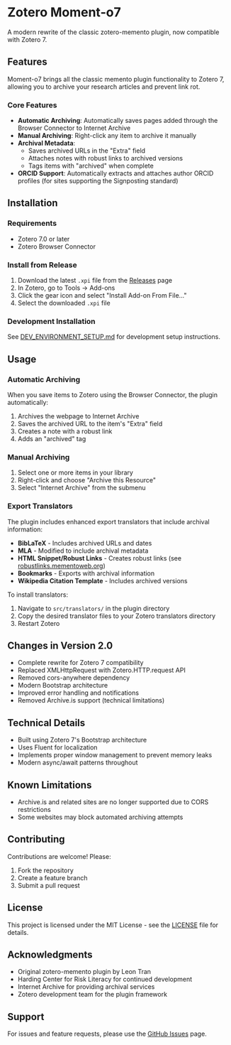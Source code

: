 # Zotero Moment-o7

A modern rewrite of the classic zotero-memento plugin, now compatible with Zotero 7.

## Features

Moment-o7 brings all the classic memento plugin functionality to Zotero 7, allowing you to archive your research articles and prevent link rot.

### Core Features

- **Automatic Archiving**: Automatically saves pages added through the Browser Connector to Internet Archive
- **Manual Archiving**: Right-click any item to archive it manually
- **Archival Metadata**: 
  - Saves archived URLs in the "Extra" field
  - Attaches notes with robust links to archived versions
  - Tags items with "archived" when complete
- **ORCID Support**: Automatically extracts and attaches author ORCID profiles (for sites supporting the Signposting standard)

## Installation

### Requirements
- Zotero 7.0 or later
- Zotero Browser Connector

### Install from Release
1. Download the latest `.xpi` file from the [Releases](https://github.com/dawsonmv/zotero-moment-o7/releases) page
2. In Zotero, go to Tools → Add-ons
3. Click the gear icon and select "Install Add-on From File..."
4. Select the downloaded `.xpi` file

### Development Installation
See [DEV_ENVIRONMENT_SETUP.md](DEV_ENVIRONMENT_SETUP.md) for development setup instructions.

## Usage

### Automatic Archiving
When you save items to Zotero using the Browser Connector, the plugin automatically:
1. Archives the webpage to Internet Archive
2. Saves the archived URL to the item's "Extra" field
3. Creates a note with a robust link
4. Adds an "archived" tag

### Manual Archiving
1. Select one or more items in your library
2. Right-click and choose "Archive this Resource"
3. Select "Internet Archive" from the submenu

### Export Translators

The plugin includes enhanced export translators that include archival information:
- **BibLaTeX** - Includes archived URLs and dates
- **MLA** - Modified to include archival metadata
- **HTML Snippet/Robust Links** - Creates robust links (see [robustlinks.mementoweb.org](http://robustlinks.mementoweb.org/))
- **Bookmarks** - Exports with archival information
- **Wikipedia Citation Template** - Includes archived versions

To install translators:
1. Navigate to `src/translators/` in the plugin directory
2. Copy the desired translator files to your Zotero translators directory
3. Restart Zotero

## Changes in Version 2.0

- Complete rewrite for Zotero 7 compatibility
- Replaced XMLHttpRequest with Zotero.HTTP.request API
- Removed cors-anywhere dependency
- Modern Bootstrap architecture
- Improved error handling and notifications
- Removed Archive.is support (technical limitations)

## Technical Details

- Built using Zotero 7's Bootstrap architecture
- Uses Fluent for localization
- Implements proper window management to prevent memory leaks
- Modern async/await patterns throughout

## Known Limitations

- Archive.is and related sites are no longer supported due to CORS restrictions
- Some websites may block automated archiving attempts

## Contributing

Contributions are welcome! Please:
1. Fork the repository
2. Create a feature branch
3. Submit a pull request

## License

This project is licensed under the MIT License - see the [LICENSE](LICENSE) file for details.

## Acknowledgments

- Original zotero-memento plugin by Leon Tran
- Harding Center for Risk Literacy for continued development
- Internet Archive for providing archival services
- Zotero development team for the plugin framework

## Support

For issues and feature requests, please use the [GitHub Issues](https://github.com/dawsonmv/zotero-moment-o7/issues) page.